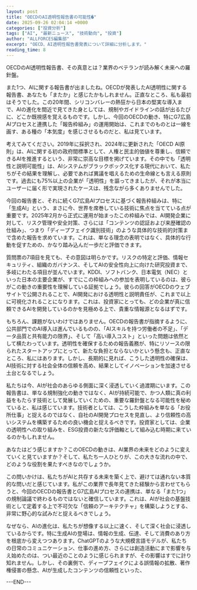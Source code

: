 ```yaml
---
layout: post
title: "OECDのAI透明性報告書の可能性�"
date: 2025-09-26 02:04:14 +0000
categories: ["投資分析"]
tags: ["AI", "最新ニュース", "技術動向", "投資"]
author: "ALLFORCES編集部"
excerpt: "OECD、AI透明性報告書発表について詳細に分析します。"
reading_time: 8
---
```


OECDのAI透明性報告書、その真意とは？業界のベテランが読み解く未来への羅針盤。

また1つ、AIに関する報告書が出ましたね。OECDが発表したAI透明性に関する報告書、あなたも「またか」と感じたかもしれません。正直なところ、私も最初はそうでした。この20年間、シリコンバレーの熱狂から日本の堅実な導入まで、AIの進化を間近で見てきた身としては、規制やガイドラインの話が出るたびに、どこか既視感を覚えるものです。しかし、今回のOECDの動き、特にG7広島AIプロセスと連携した「報告枠組み」の運用開始は、これまでのものとは一線を画す、ある種の「本気度」を感じさせるものだと、私は見ています。

考えてみてください。2019年に採択され、2024年に更新された「OECD AI原則」は、AIに関する初の政府間標準として、人権と民主的価値を尊重し、信頼できるAIを推進するという、非常に崇高な目標を掲げています。その中でも「透明性と説明可能性」は、AIシステムがブラックボックス化する現代において、私たちがその結果を理解し、必要であれば異議を唱えるための生命線とも言える原則です。過去にも75%以上の企業が「透明性」を謳ってきましたが、それが本当にユーザーに届く形で実現されたケースは、残念ながら多くありませんでした。

今回の報告書と、それに続くG7広島AIプロセスに基づく報告枠組みは、特に「生成AI」という、まさに今、世界を席巻している技術に焦点を当てている点が重要です。2025年2月から正式に運用が始まったこの枠組みでは、AI開発企業に対して、リスク管理や安全対策、さらには「コンテンツの認証および来歴確認の仕組み」、つまり「ディープフェイク識別技術」のような具体的な技術的対策まで含めた報告を求めています。これは、単なる理念の表明ではなく、具体的な行動を促すための、かなり踏み込んだ一歩だと評価できます。

質問票の7項目を見ても、その意図は明らかです。リスクの特定と評価、情報セキュリティ、組織のガバナンス、そしてAIの安全性向上に向けた研究投資まで、多岐にわたる項目が並んでいます。KDDI、ソフトバンク、日本電気（NEC）といった日本の主要企業が、すでにこの枠組みへの参加を表明しているのは、彼らがこの動きの重要性を理解している証拠でしょう。彼らの回答がOECDのウェブサイトで公開されることで、AI開発における透明性と説明責任が、これまで以上に可視化されることになります。これは、投資家にとっても、どの企業が真に信頼できるAIを開発しているのかを見極める上で、貴重な情報源となるはずです。

もちろん、課題がないわけではありません。OECDの報告書が指摘するように、公共部門でのAI導入は進んでいるものの、「AIスキルを持つ労働者の不足」、「データ品質と共有能力の限界」、そして「高い導入コスト」といった問題は依然として横たわっています。透明性を確保するための報告義務が、特にリソースの限られたスタートアップにとって、新たな負担とならないかという懸念も、正直なところ、私にはあります。しかし、長期的に見れば、こうした透明性の確保は、AI技術に対する社会全体の信頼を高め、結果としてイノベーションを加速させる土台となるでしょう。

私たちは今、AIが社会のあらゆる側面に深く浸透していく過渡期にいます。この報告書は、単なる規制強化の動きではなく、AIが持続可能で、かつ人類に真の利益をもたらす技術として発展していくための、重要な羅針盤となる可能性を秘めていると、私は感じています。技術者としては、こうした枠組みを単なる「お役所仕事」と捉えるのではなく、自社のAI開発プロセスを見直し、より信頼性の高いシステムを構築するための良い機会と捉えるべきです。投資家としては、企業の透明性への取り組みを、ESG投資の新たな評価軸として組み込む時期に来ているのかもしれません。

あなたはどう感じますか？このOECDの動きは、AI業界の未来をどのように変えていくと見ていますか？そして、私たち一人ひとりが、この大きな流れの中で、どのような役割を果たすべきなのでしょうか。

この問いかけは、私たちがAIと共存する未来を築く上で、避けては通れない本質的な問いだと感じています。私がこの業界で長年見てきた経験から言わせてもらうと、今回のOECDの報告書とG7広島AIプロセスの連携は、単なる「また1つ」の規制論議で終わるものではないと確信しています。これは、AIが社会の基盤技術として定着する上で不可欠な「信頼のアーキテクチャ」を構築しようとする、非常に野心的な試みだと捉えるべきでしょう。

なぜなら、AIの進化は、私たちが想像する以上に速く、そして深く社会に浸透しているからです。特に生成AIの登場は、情報の生成、伝達、そして消費のあり方を根底から変えつつあります。ChatGPTのような大規模言語モデルが、私たちの日常のコミュニケーション、仕事の進め方、さらには創造活動にまで影響を与え始めたのは、つい最近のことのように感じられますが、その影響はすでに計り知れません。しかし、その裏側で、ディープフェイクによる誤情報の拡散、著作権侵害の懸念、AIが生成したコンテンツの信頼性といった、

---END---